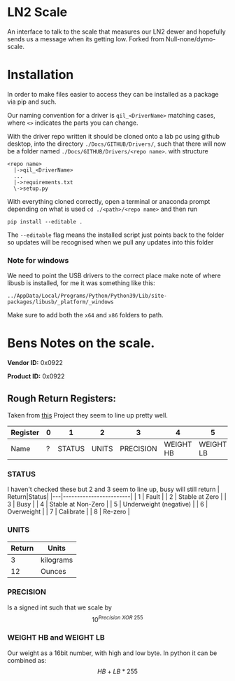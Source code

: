 # LN2 Scale
An interface to talk to the scale that measures our LN2 dewer and hopefully sends us a message when its getting low. Forked from Null-none/dymo-scale. 

# Installation
In order to make files easier to access they can be installed as a package via pip and such.

Our naming convention for a driver is `qil_<DriverName>` matching cases, where `<>` indicates the parts you can change. 
 
With the driver repo written it should be cloned onto a lab pc using github desktop, into the directory `./Docs/GITHUB/Drivers/`, such that there will now be a folder named `./Docs/GITHUB/Drivers/<repo name>`. with structure
```
<repo name>
  |->qil_<DriverName>
  ...
  |->requirements.txt
  \->setup.py
```

With everything cloned correctly, open a terminal or anaconda prompt depending on what is used `cd ./<path>/<repo name>` and then run 
```
pip install --editable .
```
The `--editable` flag means the installed script just points back to the folder so updates will be recognised when we pull any updates into this folder
### Note for windows
We need to point the USB drivers to the correct place make note of where libusb is installed, for me it was something like this:
```
../AppData/Local/Programs/Python/Python39/Lib/site-packages/libusb/_platform/_windows
```
Make sure to add both the `x64` and `x86` folders to path.


# Bens Notes on the scale.
**Vendor ID:** 0x0922

**Product ID:** 0x0922

## Rough Return Registers:
Taken from [this](https://gist.github.com/tresf/898ab2d4d259aef2d4f7) Project they seem to line up pretty well.

Register| 0 | 1      | 2     | 3         | 4        | 5        |
|--------|---|--------|-------|-----------|----------|----------|
|Name| ? | STATUS | UNITS | PRECISION | WEIGHT HB | WEIGHT LB |
 ### STATUS
 I haven't checked these but 2 and 3 seem to line up, busy will still return
| Return|Status|
|---|------------------------|
| 1 |         Fault          |
| 2 |     Stable at Zero     |
| 3 |          Busy          |
| 4 |   Stable at Non-Zero   |
| 5 | Underweight (negative) |
| 6 |       Overweight       |
| 7 |        Calibrate       |
| 8 |         Re-zero        |

### UNITS
| Return|Units|
|---|------------------------|
| 3|         kilograms          |
| 12 |     Ounces     |

### PRECISION
Is a signed int such that we scale by
$$10^{Precision \ XOR \ 255}$$

### WEIGHT HB and WEIGHT LB
Our weight as a 16bit number, with high and low byte. In python it can be combined as:
$$HB+LB*255$$